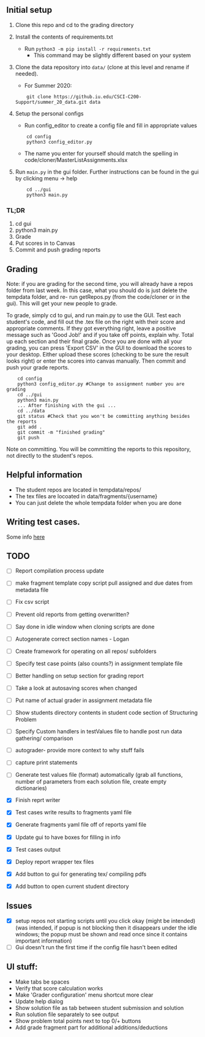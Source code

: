 
## Initial setup

1. Clone this repo and cd to the grading directory

2. Install the contents of requirements.txt
    - Run ```python3 -m pip install -r requirements.txt```
        - This command may be slightly different based on your system

3. Clone the data repository into `data/` (clone at this level and rename if needed).
    - For Summer 2020:
    ```
        git clone https://github.iu.edu/CSCI-C200-Support/summer_20_data.git data
    ```
    
4. Setup the personal configs
    - Run config_editor to create a config file and fill in appropriate values
    ``` 
        cd config       
        python3 config_editor.py
    ```
    - The name you enter for yourself should match the spelling in code/cloner/MasterListAssignments.xlsx
5. Run `main.py` in the gui folder. Further instructions can be found in the gui by clicking menu -> help
    ```
        cd ../gui
        python3 main.py
    ```

### TL;DR

1. cd gui
2. python3 main.py
3. Grade
4. Put scores in to Canvas
5. Commit and push grading reports

## Grading

Note: if you are grading for the second time, you will already have a repos folder from last week. In this case, what you should do is just delete the tempdata folder, and re- run getRepos.py (from the code/cloner or in the gui). This will get your new people to grade. 

To grade, simply cd to gui, and run main.py to use the GUI. Test each student's code, and fill out the .tex file on the right with their score and appropriate comments. If they got everything right, leave a positive message such as 'Good Job!' and if you take off points, explain why. Total up each section and their final grade. Once you are done with all your grading, you can press 'Export CSV' in the GUI to download the scores to your desktop. Either upload these scores (checking to be sure the result looks right) or enter the scores into canvas manually. Then commit and push your grade reports. 

``` 
    cd config
    python3 config_editor.py #Change to assignment number you are grading
    cd ../gui
    python3 main.py
    ... After finishing with the gui ...
    cd ../data
    git status #Check that you won't be committing anything besides the reports
    git add .
    git commit -m "finished grading" 
    git push
```

Note on committing. You will be committing the reports to this repository, not directly to the student's repos. 

## Helpful information

- The student repos are located in tempdata/repos/
- The tex files are locoated in data/fragments/{username}
- You can just delete the whole tempdata folder when you are done

## Writing test cases.

Some info [here](./docs/solutionFiles.md)

## TODO
- [ ] Report compilation process update
- [ ] make fragment template copy script pull assigned and due dates from metadata file
- [ ] Fix csv script
- [ ] Prevent old reports from getting overwritten? 
- [ ] Say done in idle window when cloning scripts are done
- [ ] Autogenerate correct section names - Logan
- [ ] Create framework for operating on all repos/ subfolders
- [ ] Specify test case points (also counts?) in assignment template file
- [ ] Better handling on setup section for grading report
- [ ] Take a look at autosaving scores when changed
- [ ] Put name of actual grader in assignment metadata file
- [ ] Show students directory contents in student code section of Structuring Problem
- [ ] Specify Custom handlers in testValues file to handle post run data gathering/ comparison
- [ ] autograder- provide more context to why stuff fails
- [ ] capture print statements
- [ ] Generate test values file (format) automatically (grab all functions, number of parameters from each solution file, create empty dictionaries)


- [x] Finish reprt writer
- [x] Test cases write results to fragments yaml file
- [x] Generate fragments yaml file off of reports yaml file
- [x] Update gui to have boxes for filling in info
- [x] Test cases output
- [x] Deploy report wrapper tex files
- [x] Add button to gui for generating tex/ compiling pdfs
- [x] Add button to open current student directory


## Issues
- [x] setup repos not starting scripts until you click okay (might be intended) (was intended, if popup is not blocking then it disappears under the idle windows; the popup must be shown and read once since it contains important information)
- [ ] Gui doesn't run the first time if the config file hasn't been edited

## UI stuff:
- Make tabs be spaces
- Verify that score calculation works
- Make 'Grader configuration' menu shortcut more clear
- Update help dialog
- Show solution file as tab between student submission and solution
- Run solution file separately to see output
- Show problem total points next to top 0/+ buttons
- Add grade fragment part for additional additions/deductions
